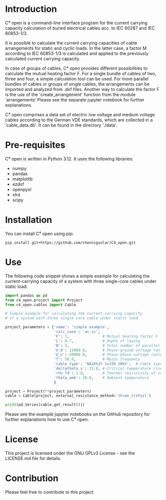 # Introduction
C⁴ open is a command-line interface program for the current carrying capacity calculation of buried electrical cables 
acc. to IEC 60287 and IEC 60853-1/3. 

It is possible to calculate the current carrying capacities of cable arrangements for static and cyclic loads. 
In the latter case, a factor M according to IEC 60853-1/3 is calculated and applied to the previously calculated 
current carrying capacity.

In case of groups of cables, C⁴ open provides different possibilities to calculate the mutual heating factor F. 
For a single bundle of cables of two, three and four, a simple calculation tool can be used. 
For more parallel bundles of cables or groups of single cables, the arrangements can be imported and analyzed 
from .dxf files. Another way to calculate the factor F is the use of the 'create_arrangement' function from the module
'arrangements' Please see the separate jupyter notebook for further explanations.

C⁴ open comprises a data set of electric low voltage and medium voltage cables 
according to the German VDE standards, which are collected in a 'cable_data.db'. It can be found in the 
directory './data'.

# Pre-requisites
C⁴ open is written in Python 3.12. It uses the following libraries:
- numpy
- pandas
- matplotlib
- ezdxf
- openpyxl
- xlrd
- scipy

# Installation
You can install C⁴ open using pip:

```shell
pip install git+https://github.com/chennigsolar/C4_open.git
```

# Use
The following code snippet shows a simple example for calculating the current-carrying capacity of a system with three single-core cables under static load:

```python
import pandas as pd
from c4_open.project import Project
from c4_open.cables import Cable

# Simple example for calculating the current-carrying capacity 
# of a system with three single-core cable under static load

project_parameters = {'name': 'simple example',
                      'calc_case': 'ac_sc',
                      'F': 1,               # Mutual heating factor F
                      'L': 0.7,             # Depth of laying
                      'N': 3,               # Total number of parallel cables (or pipes)
                      'U_0': 12000.0,       # Phase-ground voltage (only for ac cables)
                      'U_n': 20000.0,       # Phase-phase voltage (only for ac cables)
                      'f': 50.0,            # Mains frequency
                      'cable_type': 'NA2XS2Y 1x150 20kV',  # Cable type according to 'cable_data.xlsx'
                      'deltatheta_x': 15.0, # Critical temperature rise of soil above drying of soil occurs 
                      'rho_T4': 1.0,        # Thermal resistivity of soil
                      'theta_amb': 20.0,    # Ambient temperature          
                      }

project = Project(**project_parameters)
cable = Cable(project, external_resistance_method='three_trefoil')

print(pd.Series(cable.get_result()))
```
Please see the example jupyter notebooks on the GitHub repository for further explanations how to use C⁴ open.

# License
This project is licensed under the GNU GPLv3 License - see the LICENSE.md file for details.

# Contribution
Please feel free to contribute to this project.